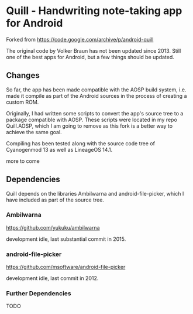 # Quill - Handwriting note-taking app for Android

Forked from https://code.google.com/archive/p/android-quill

The original code by Volker Braun has not been updated since 2013.
Still one of the best apps for Android, but a few things should
be updated.

## Changes

So far, the app has been made compatible with the AOSP build system,
i.e. made it compile as part of the Android sources in the process of creating a custom ROM.

Originally, I had written some scripts to convert the app's source tree
to a package compatible with AOSP.
These scripts were located in my repo Quill.AOSP,
which I am going to remove as this fork is a better way to achieve the same goal.

Compiling has been tested along with the source code tree of Cyanogenmod 13 as well as LineageOS 14.1.

more to come

## Dependencies

Quill depends on the libraries Ambilwarna and android-file-picker, which
I have included as part of the source tree.

### Ambilwarna

https://github.com/yukuku/ambilwarna

development idle, last substantial commit in 2015.

### android-file-picker

https://github.com/msoftware/android-file-picker

development idle, last commit in 2012.

### Further Dependencies

TODO

